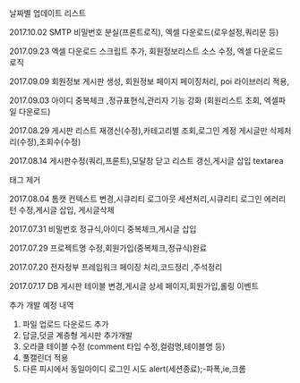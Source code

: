 날짜별 업데이트 리스트

2017.10.02
SMTP 비밀번호 분실(프론트로직), 엑셀 다운로드(로우설정,쿼리문 등) 

2017.09.23
엑셀 다운로드 스크립트 추가, 회원정보리스트 소스 수정, 엑셀 다운로드 로직 

2017.09.09
회원정보 게시판 생성, 회원정보 페이지 페이징처리, poi 라이브러리 적용,

2017.09.03
아이디 중복체크 ,정규표현식,관리자 기능 강화 (회원리스트 조회, 엑셀파일 다운로드)

2017.08.29
게시판 리스트 재갱신(수정),카테고리별 조회,로그인 계정 게시글만 삭제처리(수정),조회수(수정)

2017.08.14
게시판수정(쿼리,프론트),모달창 닫고 리스트 갱신,게시글 삽입 textarea <p>태그 제거

2017.08.04
톰캣 컨텍스트 변경,시큐리티 로그아웃 세션처리,시큐리티 로그인 에러리턴 수정,게시글 삽입, 게시글삭제

2017.07.31
비밀번호 정규식,아이디 중복체크,게시글 삽입

2017.07.29
프로젝트명 수정,회원가입(중복체크,정규식)완료

2017.07.20
전자정부 프레임워크 페이징 처리,코드정리 ,주석정리 

2017.07.17
DB 게시판 테이블 변경,게시글 상세 페이지,회원가입,롤링 이벤트

추가 개발 예정 내역
1. 파일 업로드 다운로드 추가
2. 답글,덧글 계층형 게시판 추가개발
3. 오라클 테이블 수정 (comment 타입 수정,컬럼명,테이블명 등)
4. 풀캘린더 적용
5. 다른 피시에서 동일아이디 로그인 시도  alert(세션종료);-파폭,ie,크롬


